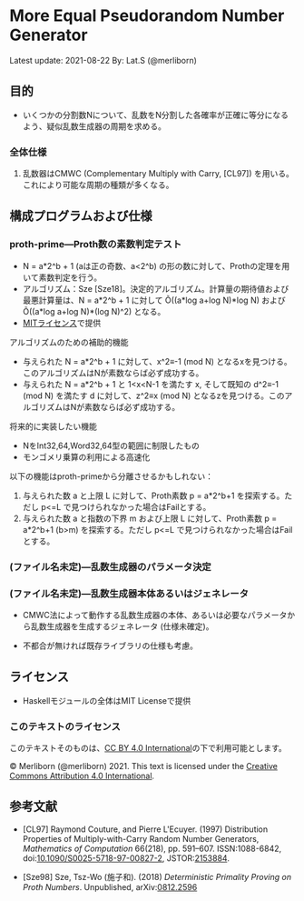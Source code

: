 # More Equal Pseudorandom Number Generator

Latest update: 2021-08-22
By: Lat.S (@merliborn)

## 目的

- いくつかの分割数Nについて、乱数をN分割した各確率が正確に等分になるよう、疑似乱数生成器の周期を求める。

### 全体仕様

1. 乱数器はCMWC (Complementary Multiply with Carry, [CL97]) を用いる。これにより可能な周期の種類が多くなる。

## 構成プログラムおよび仕様

### proth-prime&mdash;Proth数の素数判定テスト

- N = a\*2^b + 1 (aは正の奇数、a&lt;2^b) の形の数に対して、Prothの定理を用いて素数判定を行う。
- アルゴリズム：Sze [Sze18]。決定的アルゴリズム。計算量の期待値および最悪計算量は、N = a\*2^b + 1 に対して &Otilde;((a\*log a+log N)\*log N) および &Otilde;((a\*log a+log N)\*(log N)^2) となる。
- [MITライセンス](https://opensource.org/licenses/MIT)で提供

アルゴリズムのための補助的機能

- 与えられた N = a\*2^b + 1 に対して、x^2≡-1 (mod N) となるxを見つける。このアルゴリズムはNが素数ならば必ず成功する。
- 与えられた N = a\*2^b + 1 と 1&lt;x&lt;N-1 を満たす x, そして既知の d^2≡-1 (mod N) を満たす d に対して、z^2≡x (mod N) となるzを見つける。このアルゴリズムはNが素数ならば必ず成功する。

将来的に実装したい機能

- NをInt32,64,Word32,64型の範囲に制限したもの
- モンゴメリ乗算の利用による高速化

以下の機能はproth-primeから分離させるかもしれない：

1. 与えられた数 a と上限 L に対して、Proth素数 p = a\*2^b+1 を探索する。ただし p&lt;=L で見つけられなかった場合はFailとする。
1. 与えられた数 a と指数の下界 m および上限 L に対して、Proth素数 p = a\*2^b+1 (b&gt;m) を探索する。ただし p&lt;=L で見つけられなかった場合はFailとする。

### (ファイル名未定)&mdash;乱数生成器のパラメータ決定

### (ファイル名未定)&mdash;乱数生成器本体あるいはジェネレータ

- CMWC法によって動作する乱数生成器の本体、あるいは必要なパラメータから乱数生成器を生成するジェネレータ (仕様未確定)。

- 不都合が無ければ既存ライブラリの仕様も考慮。

## ライセンス

- Haskellモジュールの全体はMIT Licenseで提供

### このテキストのライセンス

このテキストそのものは、[CC BY 4.0 International](https://creativecommons.org/licenses/by/4.0/)の下で利用可能とします。

&copy; Merliborn (@merliborn) 2021. This text is licensed under the [Creative Commons Attribution 4.0 International](https://creativecommons.org/licenses/by/4.0/deed.en).

## 参考文献

- [CL97] Raymond Couture, and Pierre L'Ecuyer. (1997) Distribution Properties of Multiply-with-Carry Random Number Generators, *Mathematics of Computation* 66(218), pp. 591&ndash;607. ISSN:1088-6842, doi:[10.1090/S0025-5718-97-00827-2](https://doi.org/10.1090/S0025-5718-97-00827-2), JSTOR:[2153884](https://www.jstor.org/stable/2153884).

- [Sze98] Sze, Tsz-Wo (施子和). (2018) *Deterministic Primality Proving on Proth Numbers*. Unpublished, arXiv:[0812.2596](https://arxiv.org/abs/0812.2596)
